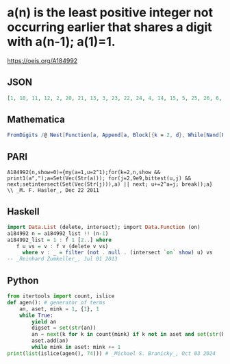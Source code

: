 # a\(n\) is the least positive integer not occurring earlier that shares a digit with a\(n\-1\); a\(1\)\=1\.
https://oeis.org/A184992
## JSON
```JSON
[1, 10, 11, 12, 2, 20, 21, 13, 3, 23, 22, 24, 4, 14, 15, 5, 25, 26, 6, 16, 17, 7, 27, 28, 8, 18, 19, 9, 29, 32, 30, 31, 33, 34, 35, 36, 37, 38, 39, 43, 40, 41, 42, 44, 45, 46, 47, 48, 49, 54, 50, 51, 52, 53, 55, 56, 57, 58, 59, 65, 60, 61, 62, 63, 64, 66, 67, 68, 69, 76, 70, 71, 72, 73]
```
## Mathematica
```Mathematica
FromDigits /@ Nest[Function[a, Append[a, Block[{k = 2, d}, While[Nand[FreeQ[a, #], IntersectingQ[a[[-1]], #]] &@ Set[d, IntegerDigits@ k], k++]; d]]], {{1}}, 73] (* _Michael De Vlieger_, Mar 17 2018 *)
```
## PARI
```PARI
A184992(n,show=0)={my(a=1,u=2^1);for(k=2,n,show && print1(a",");a=Set(Vec(Str(a))); for(j=2,9e9,bittest(u,j) && next;setintersect(Set(Vec(Str(j))),a) || next; u+=2^a=j; break));a}  \\ _M. F. Hasler_, Dec 22 2011
```
## Haskell
```Haskell
import Data.List (delete, intersect); import Data.Function (on)
a184992 n = a184992_list !! (n-1)
a184992_list = 1 : f 1 [2..] where
   f u vs = v : f v (delete v vs)
     where v : _ = filter (not . null . (intersect `on` show) u) vs
-- _Reinhard Zumkeller_, Jul 01 2013
```
## Python
```Python
from itertools import count, islice
def agen(): # generator of terms
    an, aset, mink = 1, {1}, 1
    while True:
        yield an
        digset = set(str(an))
        an = next(k for k in count(mink) if k not in aset and set(str(k))&digset)
        aset.add(an)
        while mink in aset: mink += 1
print(list(islice(agen(), 74))) # _Michael S. Branicky_, Oct 03 2024
```
